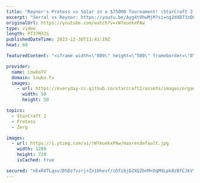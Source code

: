 ```yaml
---
title: "Reynor's Protoss vs Solar in a $75000 Tournament! (StarCraft 2)"
excerpt: "Serral vs Reynor: https://youtu.be/Ayg4tUhwMjM?si=ng2dXD73zDGkFl8d Best-of-3 series of top level StarCraft 2 between Reynor and Solar. Rather than playing Zerg, Reynor decided to switch to Protoss in this match. Series from the ESL Masters Winter tournament, from the Winner's Stage.  Support my work:"
originalUrl: https://youtube.com/watch?v=rW7euekxPAw
type: video
length: PT37M33S
publishedDateTime: 2023-12-30T11:41:19Z
heat: 60

featuredContent: "<iframe width=\"800\" height=\"500\" frameborder=\"0\" src=\"https://www.youtube.com/embed/rW7euekxPAw\" allow=\"accelerometer; autoplay; encrypted-media; gyroscope; picture-in-picture\" allowfullscreen></iframe>"

provider:
  name: LowkoTV
  domain: lowko.tv
  images:
    - url: https://everyday-cc.github.io/starcraft2/assets/images/organizations/lowko.tv-50x50.jpg
      width: 50
      height: 50

topics:
  - StarCraft 2
  - Protoss
  - Zerg

images:
  - url: https://i.ytimg.com/vi/rW7euekxPAw/maxresdefault.jpg
    width: 1280
    height: 720
    isCached: true

secured: "nExRXTLgsvJ0SDz7vzrj+Zx1bhesf/cDfzbjDZXQZbnM+DqM9Lpk0zBfCJkVt7H6IGwNkQO/HsaqYffcWrAX6QxRyx0mUQyl6lBI5qWEUkk409IxL6ve6caJWSjwB+4lO6sDUkIt9qyDhkk7Ms9snY9I4/yDfjktz9+VZhHPK25S9vbYiv+Oz/OM27ZHb8wBJi9gAUW9dAoaskWSYwaxdjnG2Ttj2qph4b3r9afPoU67Dem/uEZ+38tuf76TY+8IPDmpwnwZLpZn0rME49zN3FNMKw9c/b36Y/ypZFjjyg2VvaRbzTm1u7pB/EahcRbgcnA6FwbeRiz4JHSnrOhLSATwuT2mvqlYIbSm6ODfKj7mo66gaaIN0k5IaBgFNmK49De5Z5FWxtdzRJYM434ilgACOeV2KuOJFqL+Xjnh5qQ=;urlAA0adzWrN7Zqu20qkXw=="
---
```


